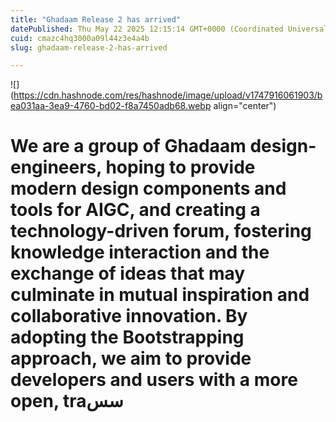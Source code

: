 ```yaml
---
title: "Ghadaam Release 2 has arrived"
datePublished: Thu May 22 2025 12:15:14 GMT+0000 (Coordinated Universal Time)
cuid: cmazc4hq3000a09l44z3e4a4b
slug: ghadaam-release-2-has-arrived

---
```


![](https://cdn.hashnode.com/res/hashnode/image/upload/v1747916061903/bea031aa-3ea9-4760-bd02-f8a7450adb68.webp align="center")

# We are a group of Ghadaam design- engineers, hoping to provide modern design components and tools for AIGC, and creating a technology-driven forum, fostering knowledge interaction and the exchange of ideas that may culminate in mutual inspiration and collaborative innovation. By adopting the Bootstrapping approach, we aim to provide developers and users with a more open, traسس